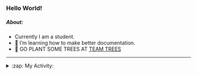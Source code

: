 ### Hello World!

##### About:
- Currently I am a student.
- 🌱 I’m learning how to make better documentation.
- 🌱 GO PLANT SOME TREES AT [TEAM TREES](https://teamtrees.org/)

---
<details>
  <summary>:zap: My Activity:</summary>
  
<!--START_SECTION:waka-->
![Code Time](http://img.shields.io/badge/Code%20Time-1%2C046%20hrs%2039%20mins-blue)

**I'm a Night 🦉** 

```text
🌞 Morning                124 commits         ██░░░░░░░░░░░░░░░░░░░░░░░   08.46 % 
🌆 Daytime                519 commits         █████████░░░░░░░░░░░░░░░░   35.40 % 
🌃 Evening                391 commits         ███████░░░░░░░░░░░░░░░░░░   26.67 % 
🌙 Night                  432 commits         ███████░░░░░░░░░░░░░░░░░░   29.47 % 
```
📅 **I'm Most Productive on Wednesday** 

```text
Monday                   227 commits         ████░░░░░░░░░░░░░░░░░░░░░   15.48 % 
Tuesday                  210 commits         ████░░░░░░░░░░░░░░░░░░░░░   14.32 % 
Wednesday                342 commits         ██████░░░░░░░░░░░░░░░░░░░   23.33 % 
Thursday                 155 commits         ███░░░░░░░░░░░░░░░░░░░░░░   10.57 % 
Friday                   170 commits         ███░░░░░░░░░░░░░░░░░░░░░░   11.60 % 
Saturday                 120 commits         ██░░░░░░░░░░░░░░░░░░░░░░░   08.19 % 
Sunday                   242 commits         ████░░░░░░░░░░░░░░░░░░░░░   16.51 % 
```


📊 **This Week I Spent My Time On** 

```text
🔥 Editors: 
VS Code                  4 hrs 43 mins       █████████████████████████   100.00 % 

🐱‍💻 Projects: 
os-lab                   1 hr 51 mins        ██████████░░░░░░░░░░░░░░░   39.47 % 
EddieBot                 1 hr 8 mins         ██████░░░░░░░░░░░░░░░░░░░   24.17 % 
CSF22                    55 mins             █████░░░░░░░░░░░░░░░░░░░░   19.66 % 
praise-demo              27 mins             ██░░░░░░░░░░░░░░░░░░░░░░░   09.86 % 
praise                   19 mins             ██░░░░░░░░░░░░░░░░░░░░░░░   06.85 % 
```


 Last Updated on 06/03/2023 21:03:04 UTC
<!--END_SECTION:waka-->
</details>
